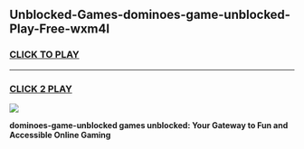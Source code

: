 
## Unblocked-Games-dominoes-game-unblocked-Play-Free-wxm4l
<h3>
<a href="https://premium76.site?title=dominoes-game-unblocked&ref=17A">CLICK TO PLAY</a></h3>
<hr>

<h3>
<a href="https://premium76.site?title=dominoes-game-unblocked&ref=17A">CLICK 2 PLAY</a>
  
</h3>

<a href="https://premium76.site?title=dominoes-game-unblocked&ref=17A"><img src="https://clearcache.store/games.png"></a>


**dominoes-game-unblocked games unblocked: Your Gateway to Fun and Accessible Online Gaming**
